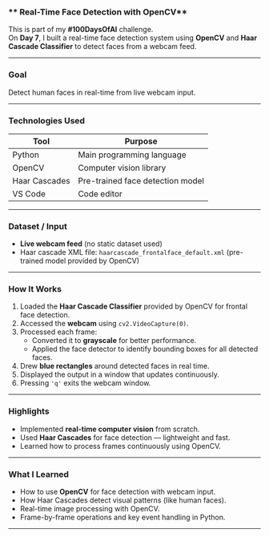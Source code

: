 

### ** Real-Time Face Detection with OpenCV**  
This is part of my **#100DaysOfAI** challenge.  
On **Day 7**, I built a real-time face detection system using **OpenCV** and **Haar Cascade Classifier** to detect faces from a webcam feed.

---

###  **Goal**  
Detect human faces in real-time from live webcam input.

---

### **Technologies Used**

| Tool        | Purpose                      |
|-------------|------------------------------|
| Python      | Main programming language    |
| OpenCV      | Computer vision library      |
| Haar Cascades | Pre-trained face detection model |
| VS Code     | Code editor                  |

---

###  **Dataset / Input**  
- **Live webcam feed** (no static dataset used)  
- Haar cascade XML file: `haarcascade_frontalface_default.xml` (pre-trained model provided by OpenCV)

---

###  **How It Works**

1. Loaded the **Haar Cascade Classifier** provided by OpenCV for frontal face detection.
2. Accessed the **webcam** using `cv2.VideoCapture(0)`.
3. Processed each frame:
   - Converted it to **grayscale** for better performance.
   - Applied the face detector to identify bounding boxes for all detected faces.
4. Drew **blue rectangles** around detected faces in real time.
5. Displayed the output in a window that updates continuously.
6. Pressing `'q'` exits the webcam window.

---

###  **Highlights**

- Implemented **real-time computer vision** from scratch.
- Used **Haar Cascades** for face detection — lightweight and fast.
- Learned how to process frames continuously using OpenCV.

---

###  **What I Learned**

- How to use **OpenCV** for face detection with webcam input.
- How Haar Cascades detect visual patterns (like human faces).
- Real-time image processing with OpenCV.
- Frame-by-frame operations and key event handling in Python.

---

